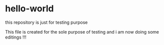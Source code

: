 # hello-world
this repository is just for testing purpose

This file is created for the sole purpose of testing and i am now doing some editings !!!
